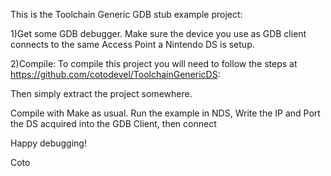 This is the Toolchain Generic GDB stub example project:

1)Get some GDB debugger. Make sure the device you use as GDB client connects to the same Access Point a Nintendo DS is setup.

2)Compile:
To compile this project you will need to follow the steps at https://github.com/cotodevel/ToolchainGenericDS:

Then simply extract the project somewhere.

Compile with Make as usual. Run the example in NDS, Write the IP and Port the DS acquired into the GDB Client, then connect

Happy debugging!

Coto